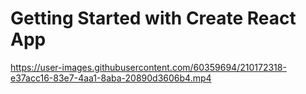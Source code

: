 # Getting Started with Create React App


https://user-images.githubusercontent.com/60359694/210172318-e37acc16-83e7-4aa1-8aba-20890d3606b4.mp4
